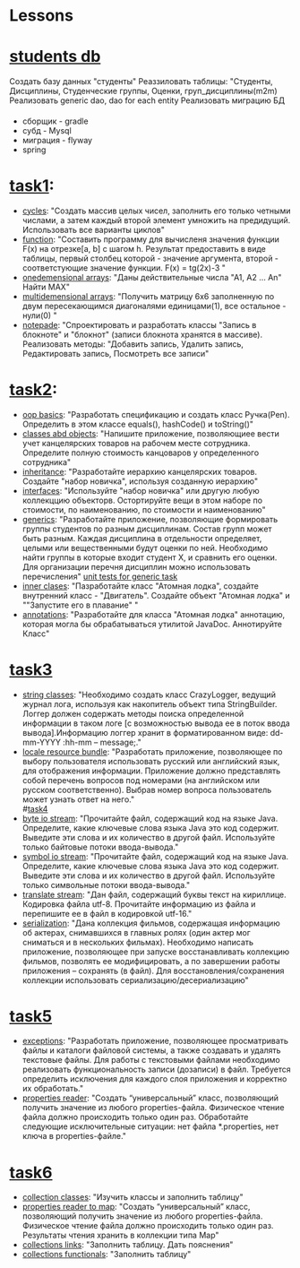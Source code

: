 # Lessons
# [students db](https://github.com/WitoldJnc/Lessons/tree/master/students_db/src/main)
Создать базу данных "студенты"
Реаззиловать таблицы: "Студенты, Дисциплины, Студенческие группы, Оценки, груп_дисциплины(m2m)
Реализовать generic dao, dao for each entity
Реализовать миграцию БД
#### 
* сборщик - gradle
* субд - Mysql
* миграция - flyway
* spring  

# [task1](https://github.com/WitoldJnc/Lessons/tree/master/task1/src/main/java):  
* [cycles](https://github.com/WitoldJnc/Lessons/tree/master/task1/src/main/java/cycles): "Создать массив целых чисел, заполнить его только четными числами, а затем каждый второй элемент умножить на предидущий. Использовать все варианты циклов"  
* [function](https://github.com/WitoldJnc/Lessons/tree/master/task1/src/main/java/functions): "Составить программу для вычисленя значения функции F(x) на отрезке[a, b] с шагом h. Результат предоставить в виде таблицы, первый столбец которой - значение аргумента, второй - соответстующие значение функции. F(x) = tg(2x)-3 "  
* [onedemensional arrays](https://github.com/WitoldJnc/Lessons/tree/master/task1/src/main/java/onedemensional_arrays): "Даны действительные числа "А1, А2 ... Аn" Найти MAX"  
* [multidemensional arrays](https://github.com/WitoldJnc/Lessons/tree/master/task1/src/main/java/multidemensional_arrays): "Получить матрицу 6х6 заполненную по двум пересекающимся диагоналями единицами(1), все остальное - нули(0) "  
* [notepade](https://github.com/WitoldJnc/Lessons/tree/master/task1/src/main/java/classes_notepade): "Спроектировать и разработать классы "Запись в блокноте" и "блокнот" (записи блокнота хранятся в массиве). Реализовать методы: "Добавить запись, Удалить запись, Редактировать запись, Посмотреть все записи"  

# [task2](https://github.com/WitoldJnc/Lessons/tree/master/task2/src):
* [oop basics](https://github.com/WitoldJnc/Lessons/tree/master/task2/src/main/java/oop_basics): "Разработать спецификацию и создать класс Ручка(Pen). Определить в этом классе equals(), hashCode() и toString()"  
* [classes abd objects](https://github.com/WitoldJnc/Lessons/tree/master/task2/src/main/java/classes_and_object): "Напишите приложение, позволяющиее вести учет канцелярских товаров на рабочем месте сотрудника. Определите полную стоимость канцоваров у определенного сотрудника"  
* [inheritance](https://github.com/WitoldJnc/Lessons/tree/master/task2/src/main/java/inheritance): "Разработайте иерархию канцелярских товаров. Создайте "набор новичка", используя созданную иерархию"  
* [interfaces](https://github.com/WitoldJnc/Lessons/tree/master/task2/src/main/java/interfaces): "Используйте "набор новичка" или другую любую коллекццию объекторв. Остортируйте вещи в этом наборе по стоимости, по наименованию, по стоимости и наименованию"    
* [generics](https://github.com/WitoldJnc/Lessons/tree/master/task2/src/main/java/generics): "Разработайте приложение, позволяющие формировать группы студентов по разным дисциплинам. Состав групп может быть разным. Каждая дисциплина в отдельности определяет, целыми или вещественными будут оценки по ней. Необходимо найти группы в которые входит студент Х, и сравнить его оценки. Для организации перечня дисциплин можно использовать перечисления"
[unit tests for generic task](https://github.com/WitoldJnc/Lessons/tree/master/task2/src/test/java/generics)  
* [inner clases](https://github.com/WitoldJnc/Lessons/tree/master/task2/src/main/java/inner_classes): "Пазработайте класс "Атомная лодка", создайте внутренний класс - "Двигатель". Создайте объект "Атомная лодка" и ""Запустите его в плавание" "  
* [annotations](https://github.com/WitoldJnc/Lessons/tree/master/task2/src/main/java/annotations): "Разработайте для класса "Атомная лодка" аннотацию, которая могла бы обрабатываться утилитой JavaDoc. Аннотируйте Класс"  
# [task3](https://github.com/WitoldJnc/Lessons/tree/master/task3/src/main/java)
* [string classes](https://github.com/WitoldJnc/Lessons/tree/master/task3/src/main/java/string_classes): "Необходимо создать класс CrazyLogger, ведущий журнал лога, используя как накопитель объект типа StringBuilder. Логгер должен содержать методы поиска определенной информации в таком логе [с возможностью вывода ее в поток ввода вывода].Информацию логгер хранит в форматированном виде: dd-mm-YYYY :hh-mm – message;."  
* [locale resource bundle](https://github.com/WitoldJnc/Lessons/tree/master/task3/src/main/java/locale_resource_bundle): "Разработать приложение, позволяющее по выбору пользователя использовать русский или английский язык, для отображения информации. Приложение должно представлять собой перечень вопросов под номерами (на английском или русском соответственно). Выбрав номер вопроса пользователь может узнать ответ на него."  
#[task4](https://github.com/WitoldJnc/Lessons/tree/master/task4/src/main/java)
* [byte io stream](https://github.com/WitoldJnc/Lessons/tree/master/task4/src/main/java/byte_oi_stream): "Прочитайте файл, содержащий код на языке Java. Определите, какие ключевые слова языка Java это код содержит. Выведите эти слова и их количество в другой файл. Используйте только байтовые потоки ввода-вывода."  
* [symbol io stream](https://github.com/WitoldJnc/Lessons/tree/master/task4/src/main/java/symbol_io_stream): "Прочитайте файл, содержащий код на языке Java. Определите, какие ключевые слова языка Java это код содержит. Выведите эти слова и их количество в другой файл. Используйте только символьные потоки ввода-вывода."  
* [translate stream](https://github.com/WitoldJnc/Lessons/tree/master/task4/src/main/java/translate): "Дан файл, содержащий буквы текст на кириллице. Кодировка файла utf-8. Прочитайте информацию из файла и перепишите ее в файл в кодировкой utf-16."  
* [serialization](https://github.com/WitoldJnc/Lessons/tree/master/task4/src/main/java/serialization): "Дана коллекция фильмов, содержащая информацию об актерах, снимавшихся в главных ролях (один актер мог сниматься и в нескольких фильмах). Необходимо написать приложение, позволяющее при запуске восстанавливать коллекцию фильмов, позволять ее модифицировать, а по завершении работы приложения – сохранять (в файл). Для восстановления/сохранения коллекции использовать сериализацию/десериализацию"  
# [task5](https://github.com/WitoldJnc/Lessons/tree/master/task5/src/main/java)  
* [exceptions](https://github.com/WitoldJnc/Lessons/tree/master/task5/src/main/java/exceptions): "Разработать приложение, позволяющее просматривать файлы и каталоги файловой системы, а также создавать и удалять текстовые файлы. Для работы с текстовыми файлами необходимо реализовать функциональность записи (дозаписи) в файл. Требуется определить исключения для каждого слоя приложения и корректно их обработать."  
* [properties reader](https://github.com/WitoldJnc/Lessons/tree/master/task5/src/main/java/properties_readeer): "Создать “универсальный” класс, позволяющий получить значение из любого properties-файла. Физическое чтение файла должно происходить только один раз. Обработайте следующие исключительные ситуации: нет файла *.properties, нет ключа в properties-файле."  
# [task6](https://github.com/WitoldJnc/Lessons/tree/master/task6/src/main/java)  
* [collection classes](https://github.com/WitoldJnc/Lessons/tree/master/task6/src/main/java/collections): "Изучить классы и заполнить таблицу"  
* [properties reader to map](https://github.com/WitoldJnc/Lessons/tree/master/task6/src/main/java/properties_reader_map): "Создать “универсальный” класс, позволяющий получить значение из любого properties-файла. Физическое чтение файла должно происходить только один раз. Результаты чтения хранить в коллекции типа Map"  
* [collections links](https://github.com/WitoldJnc/Lessons/tree/master/task6/src/main/java/collections_links): "Заполнить таблицу. Дать пояснения"  
* [collections functionals](https://github.com/WitoldJnc/Lessons/tree/master/task6/src/main/java/functionals): "Заполнить таблицу"  
